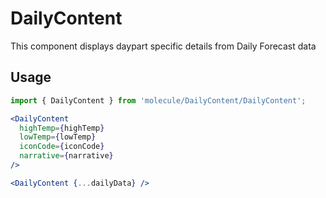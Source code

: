 # DailyContent
This component displays daypart specific details from Daily Forecast data

## Usage

```jsx
import { DailyContent } from 'molecule/DailyContent/DailyContent';

<DailyContent
  highTemp={highTemp}
  lowTemp={lowTemp}
  iconCode={iconCode}
  narrative={narrative}
/>

<DailyContent {...dailyData} />
```

